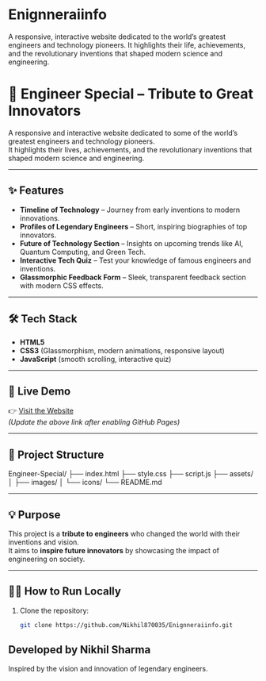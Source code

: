 # Enignneraiinfo
A responsive, interactive website dedicated to the world’s greatest engineers and technology pioneers. It highlights their life, achievements, and the revolutionary inventions that shaped modern science and engineering.

# 🌟 Engineer Special – Tribute to Great Innovators

A responsive and interactive website dedicated to some of the world’s greatest engineers and technology pioneers.  
It highlights their lives, achievements, and the revolutionary inventions that shaped modern science and engineering.

---

## ✨ Features
- **Timeline of Technology** – Journey from early inventions to modern innovations.
- **Profiles of Legendary Engineers** – Short, inspiring biographies of top innovators.
- **Future of Technology Section** – Insights on upcoming trends like AI, Quantum Computing, and Green Tech.
- **Interactive Tech Quiz** – Test your knowledge of famous engineers and inventions.
- **Glassmorphic Feedback Form** – Sleek, transparent feedback section with modern CSS effects.

---

## 🛠️ Tech Stack
- **HTML5**
- **CSS3** (Glassmorphism, modern animations, responsive layout)
- **JavaScript** (smooth scrolling, interactive quiz)

---

## 🚀 Live Demo
👉 [Visit the Website](https://Nikhil870035.github.io/Enignneraiinfo/)  
*(Update the above link after enabling GitHub Pages)*

---

## 📂 Project Structure
Engineer-Special/
├── index.html
├── style.css
├── script.js
├── assets/
│ ├── images/
│ └── icons/
└── README.md


---

## 💡 Purpose
This project is a **tribute to engineers** who changed the world with their inventions and vision.  
It aims to **inspire future innovators** by showcasing the impact of engineering on society.

---

## 🧑‍💻 How to Run Locally
1. Clone the repository:
   ```bash
   git clone https://github.com/Nikhil870035/Enignneraiinfo.git

## Developed by Nikhil Sharma
Inspired by the vision and innovation of legendary engineers.
